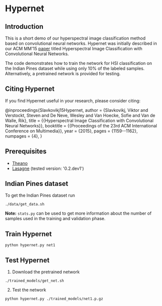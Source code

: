 # Hypernet

## Introduction

This is a short demo of our hyperspectral image classification method based on
convolutional neural networks. Hypernet was initially described in our ACM MM'15
[paper](http://dl.acm.org/citation.cfm?id=2806306) titled Hyperspectral Image
Classification with Convolutional Neural Networks.

The code demonstrates how to train the network for HSI classification on the
Indian Pines dataset while using only 10% of the labeled samples. Alternatively,
a pretrained network is provided for testing.

## Citing Hypernet

If you find Hypernet useful in your research, please consider citing:

@inproceedings{Slavkovikj15Hypernet,
  author =       {Slavkovikj, Viktor and Verstockt, Steven and De Neve, Wesley
                  and Van Hoecke, Sofie and Van de Walle, Rik},
  title =        {{Hyperspectral Image Classification with Convolutional Neural
                  Networks}},
  booktitle =    {{Proceedings of the 23rd ACM International Conference on Multimedia}},
  year =         {2015},
  pages =        {1159--1162},
  numpages =     {4},
}

## Prerequisites

- [Theano](http://deeplearning.net/software/theano/)
- [Lasagne](https://github.com/Lasagne/Lasagne) (tested version: '0.2.dev1')

## Indian Pines dataset

To get the Indian Pines dataset run
```Shell
./data/get_data.sh
```
**Note:** `stats.py` can be used to get more information about the number of
samples used in the training and validation phase.

## Train Hypernet

```Shell
python hypernet.py net1
```

## Test Hypernet

1. Download the pretrained network
```Shell
./trained_models/get_net.sh
```
2. Test the network
```Shell
python hypernet.py ./trained_models/net1.p.gz
```
